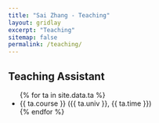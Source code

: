 ```yaml
---
title: "Sai Zhang - Teaching"
layout: gridlay
excerpt: "Teaching"
sitemap: false
permalink: /teaching/
---
```


<script async src="https://badge.dimensions.ai/badge.js" charset="utf-8"></script>

## Teaching Assistant
<ul>
{% for ta in site.data.ta %}
<li>{{ ta.course }} ({{ ta.univ }}, {{ ta.time }})
</li>
{% endfor %}
</ul>
